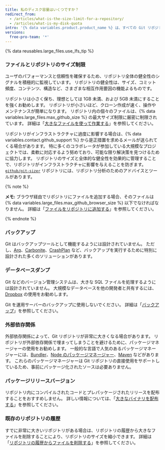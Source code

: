 ```yaml
---
title: 私のディスク容量はいくつですか？
redirect_from:
  - /articles/what-is-the-size-limit-for-a-repository/
  - /articles/what-is-my-disk-quota
intro: '{% data variables.product.product_name %} は、すべての Git リポジトリに対して十分なストレージを提供するよう努めていますが、ファイルとリポジトリのサイズにはハードリミットがあります。'
versions:
  free-pro-team: '*'
---
```


{% data reusables.large_files.use_lfs_tip %}

### ファイルとリポジトリのサイズ制限

ユーザのパフォーマンスと信頼性を確保するため、リポジトリ全体の健全性のシグナルを積極的に監視しています。 リポジトリの健全性は、サイズ、コミット頻度、コンテンツ、構造など、さまざまな相互作用要因の機能よるものです。

リポジトリは小さく保ち、理想としては 1GB 未満、および 5GB 未満にすることを強くお勧めします。 リポジトリが小さいほど、クローン作成が速く、操作やメンテナンスが簡単になります。 リポジトリ内の個々のファイルは、{% data variables.large_files.max_github_size %} の最大サイズ制限に厳密に制限されています。 詳細は「[大きなファイルを使って作業する](/github/managing-large-files/working-with-large-files)」を参照してください。

リポジトリがインフラストラクチャに過度に影響する場合は、{% data variables.contact.github_support %} から是正措置を求めるメールが送られてくる場合があります。 特に多くのコラボレータが参加している大規模なプロジェクトでは、柔軟に対応するよう努めており、可能な限り解決策を見つけるために協力します。 リポジトリのサイズと全体的な健全性を効果的に管理することで、リポジトリがインフラストラクチャに影響を与えることを防ぎます。 [`github/git-sizer`](https://github.com/github/git-sizer) リポジトリには、リポジトリ分析のためのアドバイスとツールがあります。

{% note %}

**メモ:** ブラウザ経由でリポジトリにファイルを追加する場合、そのファイルは {% data variables.large_files.max_github_browser_size %} 以下でなければなりません。 詳細は「[ファイルをリポジトリに追加する](/github/managing-files-in-a-repository/adding-a-file-to-a-repository)」を参照してください。

{% endnote %}

### バックアップ

Git はバックアップツールとして機能するようには設計されていません。 ただし、[Arq](https://www.arqbackup.com/)、[Carbonite](http://www.carbonite.com/)、[CrashPlan](https://www.crashplan.com/en-us/) など、バックアップを実行するために特別に設計された多くのソリューションがあります。

### データベースダンプ

Git などのバージョン管理システムは、大きな SQL ファイルを処理するようには設計されていません。 大規模なデータベースを他の開発者と共有するには、[Dropbox](https://www.dropbox.com/) の使用をお勧めします。

Git を運用サーバーのバックアップに使用しないでください。 詳細は「[バックアップ](/github/managing-large-files/what-is-my-disk-quota#backups)」を参照してください。

### 外部依存関係

外部依存関係によって、Git リポジトリが非常に大きくなる場合があります。 リポジトリが外部依存関係で埋まってしまうことを避けるために、パッケージマネージャーの使用をお勧めします。 一般的な言語で人気のあるパッケージマネージャーには、[Bundler](http://bundler.io/)、[Node のパッケージマネージャー](http://npmjs.org/)、[Maven](http://maven.apache.org/) などがあります。 これらのパッケージマネージャーは Git リポジトリの直接使用をサポートしているため、事前にパッケージ化されたソースは必要ありません。

### パッケージリリースバージョン

リポジトリ内にコンパイルされたコードとプレパッケージされたリリースを配布することをおすすめしません。 詳しい情報については、「[大きなバイナリを配布する](/github/managing-large-files/distributing-large-binaries)」を参照してください。

### 既存のリポジトリの履歴

すでに非常に大きいリポジトリがある場合は、リポジトリの履歴から大きなファイルを削除することにより、リポジトリのサイズを縮小できます。 詳細は「[リポジトリの履歴からファイルを削除する](/github/managing-large-files/removing-files-from-a-repositorys-history)」を参照してください。
